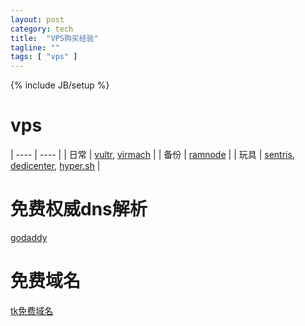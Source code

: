 ```yaml
---
layout: post
category: tech
title:  "VPS购买经验"
tagline: ""
tags: [ "vps" ] 
---
```

{% include JB/setup %}

# vps 

 | ---- |  ---- |
 | 日常 | [vultr](http://www.vultr.com/), [virmach](https://virmach.com/) |
 | 备份 | [ramnode](https://www.ramnode.com/) |
 | 玩具 | [sentris](http://www.sentris.net/), [dedicenter](http://dedicenter.com/), [hyper.sh](https://console.hyper.sh/) |
 
# 免费权威dns解析

[godaddy](https://godaddy.com/)

# 免费域名

[tk免费域名](http://dot.tk/)
